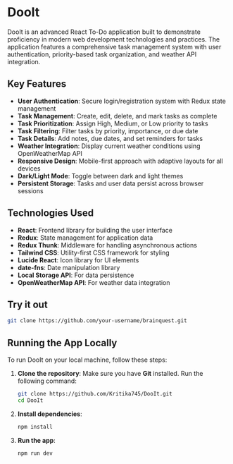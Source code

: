 # DooIt

DooIt is an advanced React To-Do application built to demonstrate proficiency in modern web development technologies and practices. The application features a comprehensive task management system with user authentication, priority-based task organization, and weather API integration.

## Key Features

- **User Authentication**: Secure login/registration system with Redux state management
- **Task Management**: Create, edit, delete, and mark tasks as complete
- **Task Prioritization**: Assign High, Medium, or Low priority to tasks
- **Task Filtering**: Filter tasks by priority, importance, or due date
- **Task Details**: Add notes, due dates, and set reminders for tasks
- **Weather Integration**: Display current weather conditions using OpenWeatherMap API
- **Responsive Design**: Mobile-first approach with adaptive layouts for all devices
- **Dark/Light Mode**: Toggle between dark and light themes
- **Persistent Storage**: Tasks and user data persist across browser sessions

## Technologies Used

- **React**: Frontend library for building the user interface
- **Redux**: State management for application data
- **Redux Thunk**: Middleware for handling asynchronous actions
- **Tailwind CSS**: Utility-first CSS framework for styling
- **Lucide React**: Icon library for UI elements
- **date-fns**: Date manipulation library
- **Local Storage API**: For data persistence
- **OpenWeatherMap API**: For weather data integration


## Try it out

```sh
git clone https://github.com/your-username/brainquest.git
```

## Running the App Locally

To run DooIt on your local machine, follow these steps:

1. **Clone the repository**:
   Make sure you have **Git** installed. Run the following command:

   ```sh
   git clone https://github.com/Kritika745/DooIt.git
   cd DooIt
   ```

2. **Install dependencies**:
   ```sh
   npm install
   ```

3. **Run the app**:
   ```sh
   npm run dev
   ```
